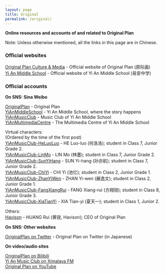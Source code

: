 ```yaml
---
layout: page
title: Original
permalink: /original/
---
```


**Online resources and accounts of and related to Original Plan**

Note: Unless otherwise mentioned, all the links in this page are in Chinese.

### Official websites

[Original Plan Culture & Media](http://www.op-media.cn/) - Official website of Original Plan (原际画)  
[Yi An Middle School](http://www.yianschool.com/) - Official website of Yi An Middle School (易安中学)

### Official accounts

**On SNS: Sina Weibo**

[OriginalPlan](http://weibo.com/satosan) - Original Plan  
[YiAnMiddleSchool](http://weibo.com/yianschool) - Yi An Middle School, where the story happens  
[YiAnMusicClub](http://weibo.com/u/6094546964) - Music Club of Yi An Middle School  
[YiAnMultimediaCentre](http://weibo.com/u/6196825252) - The Multimedia Centre of Yi An Middle School  

Virtual characters:  
(Ordered by the time of the first post)  
[YiAnMusicClub-HeLuoLuo](http://weibo.com/u/6117570574) - HE Luo-luo (何洛洛); student in Class 7, Junior Grade 2.  
[YiAnMusicClub-LinMo](http://weibo.com/u/6108312042) - LIN Mo (林墨); student in Class 7, Junior Grade 2.  
[YiAnMusicClub-SunYiHang](http://weibo.com/u/6108316220) - SUN Yi-hang (孙亦航); student in Class 7, Junior Grade 2.  
[YiAnMusicClub-ChiYi](http://weibo.com/u/6117581836) - CHI Yi (池忆); student in Class 2, Junior Grade 1.  
[YiAnMusicClub-ZhanYiWen](http://weibo.com/u/6108090526) - ZHAN Yi-wen (展逸文); student in Class 2, Junior Grade 1.  
[YiAnMusicClub-FangXiangRui](http://weibo.com/u/6117583008) - FANG Xiang-rui (方翔锐); student in Class 8, Junior Grade 3.  
[YiAnMusicClub-XiaTianYi](http://weibo.com/6286030291) - XIA Tian-yi (夏天一); student in Class 1, Junior 2.  

Others:  
[Havison](http://weibo.com/havison) - HUANG Rui (黄锐, Havison); CEO of Original Plan

**On SNS: Other websites**

[OriginalPlan on Twitter](https://twitter.com/official_yjh) - Original Plan on Twitter (in Japanese)  

**On video/audio sites**

[OriginalPlan on Bilibili](http://space.bilibili.com/41417787/)  
[Yi An Music Club on Ximalaya FM](http://space.bilibili.com/41417787/)  
[Original Plan on YouTube](https://www.youtube.com/channel/UCk23xpdgzB0PVM82Bp9tGwg)  
